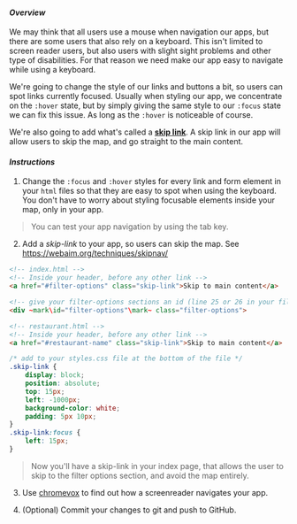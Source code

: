 #### _Overview_

We may think that all users use a mouse when navigation our apps, but there are some users that also rely on a keyboard. This isn't limited to screen reader users, but also users with slight sight problems and other type of disabilities. For that reason we need make our app easy to navigate while using a keyboard.

We're going to change the style of our links and buttons a bit, so users can spot links currently focused. Usually when styling our app, we concentrate on the `:hover` state, but by simply giving the same style to our `:focus` state we can fix this issue. As long as the `:hover` is noticeable of course. 

We're also going to add what's called a [**skip link**](https://webaim.org/techniques/skipnav/). A skip link in our app will allow users to skip the map, and go straight to the main content.

#### _Instructions_

1. Change the `:focus` and `:hover` styles for every link and form element in your `html` files so that they are easy to spot when using the keyboard. You don't have to worry about styling focusable elements inside your map, only in your app.
> You can test your app navigation by using the tab key.

2. Add a *skip-link* to your app, so users can skip the map. See https://webaim.org/techniques/skipnav/

```html
<!-- index.html -->
<!-- Inside your header, before any other link -->
<a href="#filter-options" class="skip-link">Skip to main content</a>

<!-- give your filter-options sections an id (line 25 or 26 in your file) -->
<div ~mark\id="filter-options"\mark~ class="filter-options">
```

```html
<!-- restaurant.html -->
<!-- Inside your header, before any other link -->
<a href="#restaurant-name" class="skip-link">Skip to main content</a>
```

```css
/* add to your styles.css file at the bottom of the file */
.skip-link {
    display: block;
    position: absolute;
    top: 15px;
    left: -1000px;
    background-color: white;
    padding: 5px 10px;
}
.skip-link:focus {
    left: 15px;
}
```
> Now you'll have a skip-link in your index page, that allows the user to skip to the filter options section, and avoid the map entirely.

3. Use [chromevox](https://chrome.google.com/webstore/detail/chromevox/kgejglhpjiefppelpmljglcjbhoiplfn?hl=en) to find out how a screenreader navigates your app.

4. (Optional) Commit your changes to git and push to GitHub.